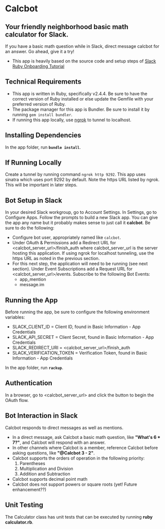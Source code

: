 # Calcbot 

## Your friendly neighborhood basic math calculator for Slack.
If you have a basic math question while in Slack, direct message calcbot for an answer.  Go ahead, give it a try!
- This app is heavily based on the source code and setup steps of [Slack Ruby Onboarding Tutorial](https://github.com/slackapi/Slack-Ruby-Onboarding-Tutorial)

## Technical Requirements
* This app is written in Ruby, specifically v2.4.4. Be sure to have the correct version of Ruby installed or else update the Gemfile with your preferred version of Ruby.
* The package manager for this app is Bundler. Be sure to install it by running `gem install bundler`.
* If running this app locally, use [ngrok](https://ngrok.com/) to tunnel to localhost.

## Installing Dependencies
In the app folder, run **`bundle install`**.

## If Running Locally
Create a tunnel by running command `ngrok http 9292`.  This app uses sinatra which uses port 9292 by default.
Note the https URL listed by ngrok.  This will be important in later steps.

## Bot Setup in Slack
In your desired Slack workgroup, go to Account Settings.  In Settings, go to Configure Apps.  Follow the prompts to build a new Slack app.  You can give the app any name but it probably makes sense to just call it **calcbot**.
Be sure to do the following:
* Configure bot user, appropriately named like `calcbot`.
* Under OAuth & Permissions add a Redirect URL for <calcbot_server_url>/finish_auth where calcbot_server_url is the server hosting this application.  If using ngrok for localhost tunneling, use the https URL as noted in the previous section.
* For this next step, the application will need to be running (see next section).  Under Event Subscriptions add a Request URL for <calcbot_server_url>/events.  Subscribe to the following Bot Events:
  * app_mention
  * message.im
  
## Running the App
Before running the app, be sure to configure the following environment variables:
* SLACK_CLIENT_ID = Client ID, found in Basic Information - App Credentials
* SLACK_API_SECRET = Client Secret, found in Basic Information - App Credentials
* SLACK_REDIRECT_URI = <calcbot_server_url>/finish_auth
* SLACK_VERIFICATION_TOKEN = Verification Token, found in Basic Information - App Credentials

In the app folder, run **`rackup`**.

## Authentication
In a browser, go to <calcbot_server_url> and click the button to begin the OAuth flow.

## Bot Interaction in Slack
Calcbot responds to direct messages as well as mentions.
* In a direct message, ask Calcbot a basic math question, like **"What's 6 * 7?"**, and Calcbot will respond with an answer.
* In other channels where Calcbot is a member, reference Calcbot before asking questions, like **"@Calcbot 3 - 2"**.
* Calcbot supports the orders of operation in the following priority:
  1. Parentheses
  2. Multiplication and Division
  3. Addition and Subtraction
* Calcbot supports decimal point math
* Calcbot does not support powers or square roots (yet! Future enhancement??)

## Unit Testing
The Calculator class has unit tests that can be executed by running **ruby calculator.rb**.